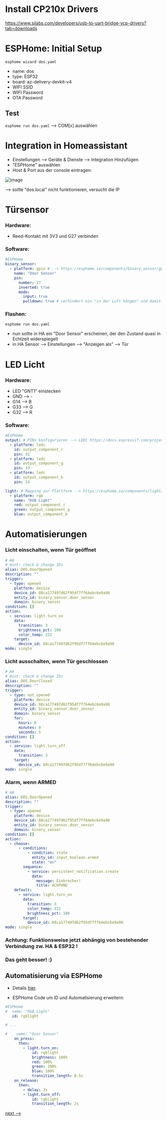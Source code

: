 


# Install CP210x Drivers
https://www.silabs.com/developers/usb-to-uart-bridge-vcp-drivers?tab=downloads

# ESPHome: Initial Setup
` esphome wizard dos.yaml `
* name: dos
* type: ESP32
* board: az-delivery-devkit-v4
* WIFI SSID
* WIFI Password
* OTA Password

## Test
 ` esphome run dos.yaml `
 --> COM[x] auswählen


# Integration in Homeassistant

* Einstellungen --> Geräte & Dienste --> Integration Hinzufügen
* "ESPHome" auswählen
* Host & Port aus der console eintragen:

![image](/images/api_server.png)

--> sollte "dos.local" nicht funktionieren, versucht die IP


# Türsensor

### Hardware:
* Reed-Kontakt mit 3V3 und G27 verbinden

### Software:
``` yaml
#ESPHome
binary_sensor:
  - platform: gpio # --> https://esphome.io/components/binary_sensor/gpio.html
    name: "Door Sensor"
    pin:
      number: 27
      inverted: true
      mode:
        input: true
        pulldown: true # verhindert ein "in der Luft hängen" und damit zufälliges Ein- und Ausschalten des Sensors
```

### Flashen:
 ` esphome run dos.yaml ` 
 
 * nun sollte in HA ein "Door Sensor" erscheinen, der den Zustand quasi in Echtzeit widerspiegelt
 * in HA Sensor --> Einstellungen --> "Anzeigen als" --> Tür


# LED Licht

### Hardware:
* LED "GNT1" einstecken
* GND --> -
* G14 --> B
* G33 --> G
* G32 --> R

### Software:
``` yaml
#ESPHome
output: # PINs konfigurieren --> LEDC https://docs.espressif.com/projects/esp-idf/en/latest/esp32/api-reference/peripherals/ledc.html
  - platform: ledc
    id: output_component_r
    pin: 32
  - platform: ledc
    id: output_component_g
    pin: 33
  - platform: ledc
    id: output_component_b
    pin: 14

light: # Mapping zur Plattform --> https://esphome.io/components/light/rgb.html
  - platform: rgb
    name: "RGB Light"
    red: output_component_r
    green: output_component_g
    blue: output_component_b

```

# Automatisierungen

### Licht einschalten, wenn Tür geöffnet
``` yaml
# HA
# Hint: check & change IDs
alias: DOS.DoorOpened
description: ""
trigger:
  - type: opened
    platform: device
    device_id: 88ca177497d62f95df7ff64ebc6e9a90 
    entity_id: binary_sensor.door_sensor
    domain: binary_sensor
condition: []
action:
  - service: light.turn_on
    data:
      transition: 3
      brightness_pct: 100
      color_temp: 222
    target:
      device_id: 88ca177497d62f95df7ff64ebc6e9a90
mode: single
```

### Licht ausschalten, wenn Tür geschlossen
``` yaml
# HA
# Hint: check & change IDs
alias: DOS.DoorClosed
description: ""
trigger:
  - type: not_opened
    platform: device
    device_id: 88ca177497d62f95df7ff64ebc6e9a90
    entity_id: binary_sensor.door_sensor
    domain: binary_sensor
    for:
      hours: 0
      minutes: 0
      seconds: 5
condition: []
action:
  - service: light.turn_off
    data:
      transition: 3
    target:
      device_id: 88ca177497d62f95df7ff64ebc6e9a90
mode: single

```


### Alarm, wenn ARMED
``` yaml
# HA
alias: DOS.DoorOpened
description: ""
trigger:
  - type: opened
    platform: device
    device_id: 88ca177497d62f95df7ff64ebc6e9a90
    entity_id: binary_sensor.door_sensor
    domain: binary_sensor
condition: []
action:
  - choose:
      - conditions:
          - condition: state
            entity_id: input_boolean.armed
            state: "on"
        sequence:
          - service: persistent_notification.create
            data:
              message: Einbrecher!
              title: ACHTUNG
    default:
      - service: light.turn_on
        data:
          transition: 3
          color_temp: 222
          brightness_pct: 100
        target:
          device_id: 88ca177497d62f95df7ff64ebc6e9a90
mode: single

```

### Achtung: Funktionsweise jetzt abhängig von bestehender Verbindung zw. HA & ESP32 !
### Das geht besser! :) 

## Automatisierung via ESPHome

* Details [hier](https://esphome.io/guides/automations.html).

* ESPHome Code um ID und Automatisierung erweitern:
``` yaml
#ESPHome
#  name: "RGB Light"
   id: rgblight

# ...

#    name: "Door Sensor"
    on_press:
      then:
        - light.turn_on:
            id: rgblight
            brightness: 100%
            red: 100%
            green: 100%
            blue: 100%
            transition_length: 0.5s
    on_release:
      then:
        - delay: 3s
        - light.turn_off:
            id: rgblight
            transition_length: 2s

```





[next --> ](/07_Ausblick.md)